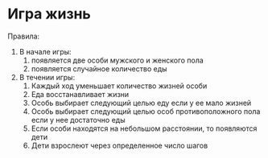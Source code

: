 # Игра жизнь

Правила:
 1. В начале игры: 
    1. появляется две особи мужского и женского пола
    2. появляется случайное количество еды
 2. В течении игры:
    1. Каждый ход уменьшает количество жизней особи
    2. Еда восстанавливает жизни
    3. Особь выбирает следующий целью еду если у ее мало жизней
    4. Особь выбирает следующий целью особ противоположного пола если у нее достаточно еды
    5. Если особи находятся на небольшом расстоянии, то появляются дети
    6. Дети взрослеют через определенное число шагов
